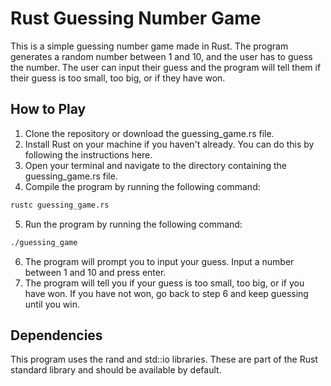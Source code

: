 # Rust Guessing Number Game
This is a simple guessing number game made in Rust. The program generates a random number between 1 and 10, and the user has to guess the number. The user can input their guess and the program will tell them if their guess is too small, too big, or if they have won.

## How to Play
1. Clone the repository or download the guessing_game.rs file.
2. Install Rust on your machine if you haven't already. You can do this by following the instructions here.
3. Open your terminal and navigate to the directory containing the guessing_game.rs file.
4. Compile the program by running the following command:
```bash
rustc guessing_game.rs
```
5. Run the program by running the following command:
```bash
./guessing_game
```
6. The program will prompt you to input your guess. Input a number between 1 and 10 and press enter.
7. The program will tell you if your guess is too small, too big, or if you have won. If you have not won, go back to step 6 and keep guessing until you win.

## Dependencies
This program uses the rand and std::io libraries. These are part of the Rust standard library and should be available by default.
